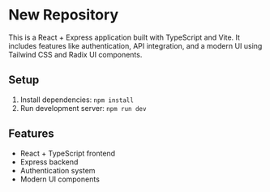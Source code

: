 
# New Repository

This is a React + Express application built with TypeScript and Vite. It includes features like authentication, API integration, and a modern UI using Tailwind CSS and Radix UI components.

## Setup
1. Install dependencies: `npm install`
2. Run development server: `npm run dev`

## Features
- React + TypeScript frontend
- Express backend
- Authentication system
- Modern UI components
